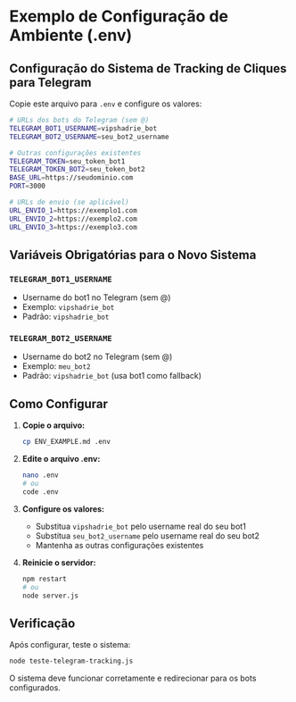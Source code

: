 # Exemplo de Configuração de Ambiente (.env)

## Configuração do Sistema de Tracking de Cliques para Telegram

Copie este arquivo para `.env` e configure os valores:

```bash
# URLs dos bots do Telegram (sem @)
TELEGRAM_BOT1_USERNAME=vipshadrie_bot
TELEGRAM_BOT2_USERNAME=seu_bot2_username

# Outras configurações existentes
TELEGRAM_TOKEN=seu_token_bot1
TELEGRAM_TOKEN_BOT2=seu_token_bot2
BASE_URL=https://seudominio.com
PORT=3000

# URLs de envio (se aplicável)
URL_ENVIO_1=https://exemplo1.com
URL_ENVIO_2=https://exemplo2.com
URL_ENVIO_3=https://exemplo3.com
```

## Variáveis Obrigatórias para o Novo Sistema

### `TELEGRAM_BOT1_USERNAME`
- Username do bot1 no Telegram (sem @)
- Exemplo: `vipshadrie_bot`
- Padrão: `vipshadrie_bot`

### `TELEGRAM_BOT2_USERNAME`
- Username do bot2 no Telegram (sem @)
- Exemplo: `meu_bot2`
- Padrão: `vipshadrie_bot` (usa bot1 como fallback)

## Como Configurar

1. **Copie o arquivo:**
   ```bash
   cp ENV_EXAMPLE.md .env
   ```

2. **Edite o arquivo .env:**
   ```bash
   nano .env
   # ou
   code .env
   ```

3. **Configure os valores:**
   - Substitua `vipshadrie_bot` pelo username real do seu bot1
   - Substitua `seu_bot2_username` pelo username real do seu bot2
   - Mantenha as outras configurações existentes

4. **Reinicie o servidor:**
   ```bash
   npm restart
   # ou
   node server.js
   ```

## Verificação

Após configurar, teste o sistema:

```bash
node teste-telegram-tracking.js
```

O sistema deve funcionar corretamente e redirecionar para os bots configurados.
